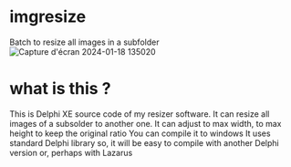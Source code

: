 # imgresize
Batch to resize all images in a subfolder
![Capture d'écran 2024-01-18 135020](https://github.com/cdr60/imgresize/assets/104300119/fee699a9-b153-4054-951f-d5a58ef9665c)

# what is this ?
This is Delphi XE source code of my resizer software.
It can resize all images of a subsolder to another one.
It can adjust to max width, to max height to keep the original ratio
You can compile it to windows
It uses standard Delphi library so, it will be easy to compile with another Delphi version or, perhaps with Lazarus

